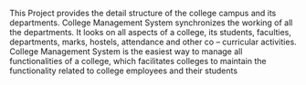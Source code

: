 This Project provides the detail structure of the college campus and its 
departments. College Management System synchronizes the working of all the
departments. It looks on all aspects of a college, its students, faculties, 
departments, marks, hostels, attendance and other co – curricular activities. 
College Management System is the easiest way to manage all functionalities of 
a college, which facilitates colleges to maintain the functionality related to 
college employees and their students
